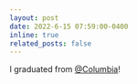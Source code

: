 ```yaml
---
layout: post
date: 2022-6-15 07:59:00-0400
inline: true
related_posts: false
---
```


I graduated from [@Columbia](https://www.engineering.columbia.edu/)!
